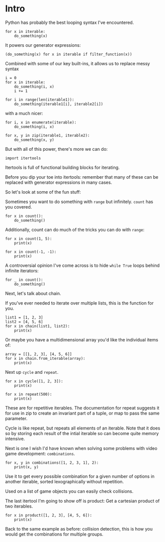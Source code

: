 # Intro

Python has probably the best looping syntax I've encountered.

    for x in iterable:
        do_something(x)

It powers our generator expressions:

    (do_something(x) for x in iterable if filter_function(x))

Combined with some of our key built-ins, it allows us to replace messy syntax

    i = 0
    for x in iterable:
        do_something(i, x)
        i += 1

    for i in range(len(iterable1)):
        do_something(iterable1[i], iterable2[i])

with a much nicer:

    for i, x in enumerate(iterable):
        do_something(i, x)
    
    for x, y in zip(iterable1, iterable2):
        do_something(x, y)

But with all of this power, there's more we can do:

    import itertools

Itertools is full of functional building blocks for iterating.

Before you dip your toe into itertools: remember that many of these can be
replaced with generator expressions in many cases.

So let's look at some of the fun stuff:

Sometimes you want to do something with `range` but infinitely. `count` has
you covered.

    for x in count():
        do_something()

Additionally, count can do much of the tricks you can do with `range`:

    for x in count(1, 5):
        print(x)

    for x in count(-1, -1):
        print(x)

A controversial opinion I've come across is to hide
`while True` loops behind infinite iterators:

    for _ in count():
        do_something()

Next, let's talk about chain.

If you've ever needed to iterate over multiple lists, this is the function for
you.

    list1 = [1, 2, 3]
    list2 = [4, 5, 6]
    for x in chain(list1, list2):
        print(x)

Or maybe you have a multidimensional array you'd like the individual items of:

    array = [[1, 2, 3], [4, 5, 6]]
    for x in chain.from_iterable(array):
        print(x)

Next up `cycle` and `repeat`.

    for x in cycle([1, 2, 3]):
        print(x)

    for x in repeat(500):
        print(x)

These are for repetitive iterables. The documentation for repeat suggests it
for use in zip to create an invariant part of a tuple, or map to pass the same
parameter.

Cycle is like repeat, but repeats all elements of an iterable. Note that it
does so by storing each result of the intial iterable so can become quite
memory intensive.

Next is one I wish I'd have known when solving some problems with video game
development: `combinations`.

    for x, y in combinations([1, 2, 3, 1], 2):
        print(x, y)

Use it to get every possible combination for a given number of options in
another iterable, sorted lexographically without repetition.

Used on a list of game objects you can easily check collisions.

The last itertool I'm going to show off is product: Get a cartesian product of
two iterables.

    for x in product([1, 2, 3], [4, 5, 6]):
        print(x)

Back to the same example as before: collision detection, this is how you would
get the combinations for multiple groups.
